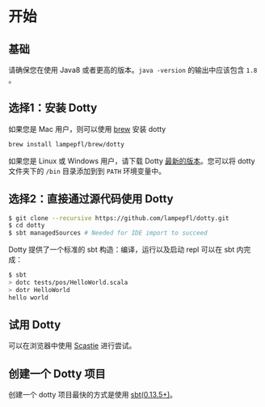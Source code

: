 # 开始

## 基础
请确保您在使用 Java8 或者更高的版本。`java -version` 的输出中应该包含 `1.8` 。


## 选择1：安装 Dotty

如果您是 Mac 用户，则可以使用 [brew](https://brew.sh/) 安装 dotty

``` sh
brew install lampepfl/brew/dotty
```

如果您是 Linux 或 Windows 用户，请下载 Dotty [最新的版本](https://github.com/lampepfl/dotty/releases)。您可以将 dotty 文件夹下的 `/bin` 目录添加到到 `PATH` 环境变量中。

## 选择2：直接通过源代码使用 Dotty

```sh
$ git clone --recursive https://github.com/lampepfl/dotty.git
$ cd dotty
$ sbt managedSources # Needed for IDE import to succeed
```

Dotty 提供了一个标准的 sbt 构造：编译，运行以及启动 repl 可以在 sbt 内完成：
```sh
$ sbt
> dotc tests/pos/HelloWorld.scala
> dotr HelloWorld
hello world
```

## 试用 Dotty

可以在浏览器中使用 [Scastie](https://scastie.scala-lang.org/?target=dotty) 进行尝试。

## 创建一个 Dotty 项目

创建一个 dotty 项目最快的方式是使用 [sbt(0.13.5+)](http://www.scala-sbt.org/)。